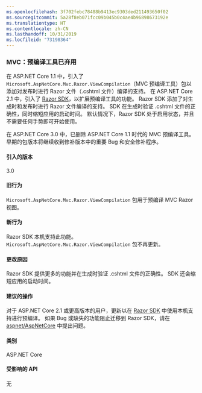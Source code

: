 ```yaml
---
ms.openlocfilehash: 3f702febc78488b9413ec9303ded211493650f02
ms.sourcegitcommit: 5a28f8eb071fcc09b045b0c4ae4b96898673192e
ms.translationtype: HT
ms.contentlocale: zh-CN
ms.lasthandoff: 10/31/2019
ms.locfileid: "73198364"
---
```

### <a name="mvc-precompilation-tool-deprecated"></a>MVC：预编译工具已弃用

在 ASP.NET Core 1.1 中，引入了 `Microsoft.AspNetCore.Mvc.Razor.ViewCompilation`（MVC 预编译工具）包以添加对发布时进行 Razor 文件（.cshtml  文件）编译的支持。 在 ASP.NET Core 2.1 中，引入了 [Razor SDK](/aspnet/core/razor-pages/sdk?view=aspnetcore-2.1)，以扩展预编译工具的功能。 Razor SDK 添加了对生成时和发布时进行 Razor 文件编译的支持。 SDK 在生成时验证 .cshtml  文件的正确性，同时缩短应用的启动时间。 默认情况下，Razor SDK 处于启用状态，并且不需要任何手势即可开始使用。

在 ASP.NET Core 3.0 中，已删除 ASP.NET Core 1.1 时代的 MVC 预编译工具。 早期的包版本将继续收到修补版本中的重要 Bug 和安全修补程序。

#### <a name="version-introduced"></a>引入的版本

3.0

#### <a name="old-behavior"></a>旧行为

`Microsoft.AspNetCore.Mvc.Razor.ViewCompilation` 包用于预编译 MVC Razor 视图。

#### <a name="new-behavior"></a>新行为

Razor SDK 本机支持此功能。 `Microsoft.AspNetCore.Mvc.Razor.ViewCompilation` 包不再更新。

#### <a name="reason-for-change"></a>更改原因

Razor SDK 提供更多的功能并在生成时验证 .cshtml  文件的正确性。 SDK 还会缩短应用的启动时间。

#### <a name="recommended-action"></a>建议的操作

对于 ASP.NET Core 2.1 或更高版本的用户，更新以在 [Razor SDK](/aspnet/core/razor-pages/sdk?view=aspnetcore-3.0) 中使用本机支持进行预编译。 如果 Bug 或缺失的功能阻止迁移到 Razor SDK，请在 [aspnet/AspNetCore](https://github.com/aspnet/AspNetCore/issues) 中提出问题。

#### <a name="category"></a>类别

ASP.NET Core

#### <a name="affected-apis"></a>受影响的 API

无

<!-- 

### Affected APIs

Not detectable via API analysis

-->
